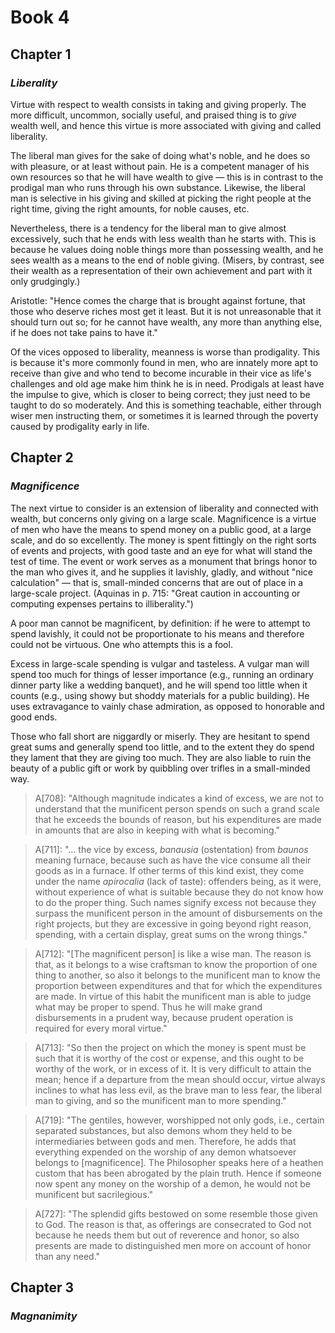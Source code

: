 # Book 4

## Chapter 1
### *Liberality*

Virtue with respect to wealth consists in taking and giving properly. The more difficult, uncommon, socially useful, and praised thing is to *give* wealth well, and hence this virtue is more associated with giving and called liberality. 

The liberal man gives for the sake of doing what's noble, and he does so with pleasure, or at least without pain. He is a competent manager of his own resources so that he will have wealth to give — this is in contrast to the prodigal man who runs through his own substance. Likewise, the liberal man is selective in his giving and skilled at picking the right people at the right time, giving the right amounts, for noble causes, etc.

Nevertheless, there is a tendency for the liberal man to give almost excessively, such that he ends with less wealth than he starts with. This is because he values doing noble things more than possessing wealth, and he sees wealth as a means to the end of noble giving. (Misers, by contrast, see their wealth as a representation of their own achievement and part with it only grudgingly.)

Aristotle: "Hence comes the charge that is brought against fortune, that those who deserve riches most get it least. But it is not unreasonable that it should turn out so; for he cannot have wealth, any more than anything else, if he does not take pains to have it."

Of the vices opposed to liberality, meanness is worse than prodigality. This is because it's more commonly found in men, who are innately more apt to receive than give and who tend to become incurable in their vice as life's challenges and old age make him think he is in need. Prodigals at least have the impulse to give, which is closer to being correct; they just need to be taught to do so moderately. And this is something teachable, either through wiser men instructing them, or sometimes it is learned through the poverty caused by prodigality early in life.

## Chapter 2
### *Magnificence*

The next virtue to consider is an extension of liberality and connected with wealth, but concerns only giving on a large scale. Magnificence is a virtue of men who have the means to spend money on a public good, at a large scale, and do so excellently. The money is spent fittingly on the right sorts of events and projects, with good taste and an eye for what will stand the test of time. The event or work serves as a monument that brings honor to the man who gives it, and he supplies it lavishly, gladly, and without "nice calculation" — that is, small-minded concerns that are out of place in a large-scale project. (Aquinas in p. 715: "Great caution in accounting or computing expenses pertains to illiberality.")

A poor man cannot be magnificent, by definition: if he were to attempt to spend lavishly, it could not be proportionate to his means and therefore could not be virtuous. One who attempts this is a fool. 

Excess in large-scale spending is vulgar and tasteless. A vulgar man will spend too much for things of lesser importance (e.g., running an ordinary dinner party like a wedding banquet), and he will spend too little when it counts (e.g., using showy but shoddy materials for a public building). He uses extravagance to vainly chase admiration, as opposed to honorable and good ends.

Those who fall short are niggardly or miserly. They are hesitant to spend great sums and generally spend too little, and to the extent they do spend they lament that they are giving too much. They are also liable to ruin the beauty of a public gift or work by quibbling over trifles in a small-minded way.

> A[708]: "Although magnitude indicates a kind of excess, we are not to understand that the munificent person spends on such a grand scale that he exceeds the bounds of reason, but his expenditures are made in amounts that are also in keeping with what is becoming."

> A[711]: "... the vice by excess, *banausia* (ostentation) from *baunos* meaning furnace, because such as have the vice consume all their goods as in a furnace. If other terms of this kind exist, they come under the name *apirocalia* (lack of taste): offenders being, as it were, without experience of what is suitable because they do not know how to do the proper thing. Such names signify excess not because they surpass the munificent person in the amount of disbursements on the right projects, but they are excessive in going beyond right reason, spending, with a certain display, great sums on the wrong things."

> A[712]: "[The magnificent person] is like a wise man. The reason is that, as it belongs to a wise craftsman to know the proportion of one thing to another, so also it belongs to the munificent man to know the proportion between expenditures and that for which the expenditures are made. In virtue of this habit the munificent man is able to judge what may be proper to spend. Thus he will make grand disbursements in a prudent way, because prudent operation is required for every moral virtue."

> A[713]: "So then the project on which the money is spent must be such that it is worthy of the cost or expense, and this ought to be worthy of the work, or in excess of it. It is very difficult to attain the mean; hence if a departure from the mean should occur, virtue always inclines to what has less evil, as the brave man to less fear, the liberal man to giving, and so the munificent man to more spending."

> A[719]: "The gentiles, however, worshipped not only gods, i.e., certain separated substances, but also demons whom they held to be intermediaries between gods and men. Therefore, he adds that everything expended on the worship of any demon whatsoever belongs to [magnificence]. The Philosopher speaks here of a heathen custom that has been abrogated by the plain truth. Hence if someone now spent any money on the worship of a demon, he would not be munificent but sacrilegious."

> A[727]: "The splendid gifts bestowed on some resemble those given to God. The reason is that, as offerings are consecrated to God not because he needs them but out of reverence and honor, so also presents are made to distinguished men more on account of honor than any need."

## Chapter 3
### *Magnanimity*




























